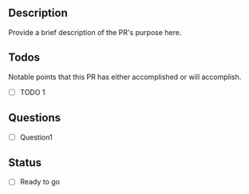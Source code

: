 ## Description
Provide a brief description of the PR's purpose here.

## Todos
Notable points that this PR has either accomplished or will accomplish.
- [ ] TODO 1

## Questions
- [ ] Question1

## Status
- [ ] Ready to go